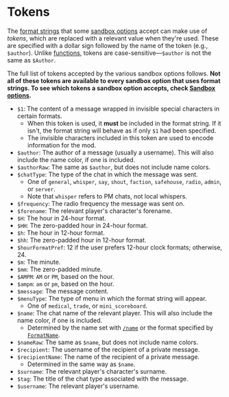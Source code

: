 # Tokens

The [format strings](./format-strings.md) that some [sandbox options](./sandbox-options.md) accept can make use of *tokens*, which are replaced with a relevant value when they're used.
These are specified with a dollar sign followed by the name of the token (e.g., `$author`).
Unlike [functions](./format-string-functions.md), tokens are case-sensitive—`$author` is not the same as `$Author`.

The full list of tokens accepted by the various sandbox options follows.
**Not all of these tokens are available to every sandbox option that uses format strings. To see which tokens a sandbox option accepts, check [Sandbox options](./sandbox-options.md).**

- `$1`: The content of a message wrapped in invisible special characters in certain formats.
    - When this token is used, it **must** be included in the format string.
    If it isn't, the format string will behave as if only `$1` had been specified.
    - The invisible characters included in this token are used to encode information for the mod.
- `$author`: The author of a message (usually a username). This will also include the name color, if one is included.
- `$authorRaw`: The same as `$author`, but does not include name colors.
- `$chatType`: The type of the chat in which the message was sent.
    - One of `general`, `whisper`, `say`, `shout`, `faction`, `safehouse`, `radio`, `admin`, or `server`.
    - Note that `whisper` refers to PM chats, not local whispers.
- `$frequency`: The radio frequency the message was sent on.
- `$forename`: The relevant player's character's forename.
- `$H`: The hour in 24-hour format.
- `$HH`: The zero-padded hour in 24-hour format.
- `$h`: The hour in 12-hour format.
- `$hh`: The zero-padded hour in 12-hour format.
- `$hourFormatPref`: 12 if the user prefers 12-hour clock formats; otherwise, 24.
- `$m`: The minute.
- `$mm`: The zero-padded minute.
- `$AMPM`: `AM` or `PM`, based on the hour.
- `$ampm`: `am` or `pm`, based on the hour.
- `$message`: The message content.
- `$menuType`: The type of menu in which the format string will appear.
    - One of `medical`, `trade`, or `mini_scoreboard`.
- `$name`: The chat name of the relevant player. This will also include the name color, if one is included.
    - Determined by the name set with [`/name`](./sandbox-options.md#enablesetname) or the format specified by [`FormatName`](./sandbox-options.md#formatname).
- `$nameRaw`: The same as `$name`, but does not include name colors.
- `$recipient`: The username of the recipient of a private message.
- `$recipientName`: The name of the recipient of a private message.
    - Determined in the same way as `$name`.
- `$surname`: The relevant player's character's surname.
- `$tag`: The title of the chat type associated with the message.
- `$username`: The relevant player's username.
